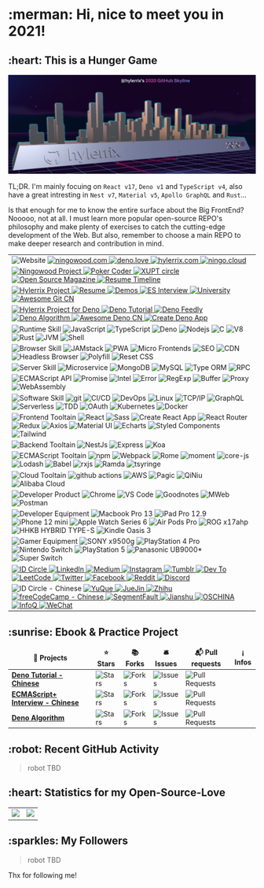 <h1>:merman: Hi, nice to meet you in 2021!</h1>

<h2>:heart: This is a Hunger Game</h2>

![](./assets/hylerrix-github-review-2020.png)

<!-- https://getpocket.com/@hylerrix -->

TL;DR. I'm mainly focuing on `React v17`, `Deno v1` and `TypeScript v4`, also have a great intresting in `Nest v7`, `Material v5`, `Apollo GraphQL` and `Rust`...

Is that enough for me to know the entire surface about the Big FrontEnd? Nooooo, not at all. I must learn more popular open-source REPO's philosophy and make plenty of exercises to catch the cutting-edge development of the Web. But also, remember to choose a main REPO to make deeper research and contribution in mind.

<!-- 
  * design tooltain
    * architecture: drawio
    * mind mapping: MindMaster
  * processon ----
  * xmind
  * mobile: Apple Style Guide, iOS HIG, Android Design, material design, desktop ui design
  * material ui? pinterest YuQue! Ant Design! Echarts, hasura
  * Google Drive
-->

<table cellspacing="0" cellpadding="0" style="border: none;">
  <tr>
    <td>
      <img alt="Website" src="https://img.shields.io/badge/-👉%20%20%20Website(under%20construction)-000?" />
      <a href="http://ningowood.com">
        <img alt="ningowood.com" src="https://img.shields.io/badge/-🧬%20ningowood.com-000?" />
      </a>
      <a href="http://deno.love">
        <img alt="deno.love" src="https://img.shields.io/badge/-🧬deno.love-000?" />
      </a>
      <a href="http://hylerrix.com">
        <img alt="hylerrix.com" src="https://img.shields.io/badge/-🧬%20hylerrix.com-000?" />
      </a>
      <a href="http://ningo.cloud">
        <img alt="ningo.cloud" src="https://img.shields.io/badge/-🧬%20ningo.cloud-000?" />
      </a>
    </td>
  </tr>
  <tr>
    <td>
      <a href="http://github.com/ningowood">
        <img alt="Ningowood Project" src="https://img.shields.io/badge/-👉%20%20%20Ningowood%20Project-000?" />
      </a>
      <a href="https://github.com/ningowood/poker-coder">
        <img alt="Poker Coder" src="https://img.shields.io/badge/-🧬%20poker%20coder-000?" />
      </a>
      <a href="https://github.com/ningowood/xiyoucircle">
        <img alt="XUPT circle" src="https://img.shields.io/badge/-🧬%20xiyoucircle-000?" />
      </a>
      <a href="https://github.com/ningowood/open-source-magazine">
        <img alt="Open Source Magazine" src="https://img.shields.io/badge/-🧬%20open%20source%20magezine-000?" />
      </a>
      <a href="https://github.com/ningowood/resume-timeline">
        <img alt="Resume Timeline" src="https://img.shields.io/badge/-🧬%20resume%20timeline*-000?" />
      </a>
    </td>
  </tr>
  <tr>
    <td>
      <a href="https://github.com/hylerrix?tab=repositories">
        <img alt="Hylerrix Project" src="https://img.shields.io/badge/-👉%20%20%20Hylerrix%20Project-000?" />
      </a>
      <a href="https://github.com/hylerrix/resume">
        <img alt="Resume" src="https://img.shields.io/badge/-🧬%20resume-000?" />
      </a>
      <a href="https://github.com/hylerrix/demos">
        <img alt="Demos" src="https://img.shields.io/badge/-🧬%20demos-000?" />
      </a>
      <a href="https://github.com/hylerrix/es-interview">
        <img alt="ES Interview" src="https://img.shields.io/badge/-🧬%20es%20interview-000?" />
      </a>
      <a href="https://github.com/hylerrix/university">
        <img alt="University" src="https://img.shields.io/badge/-🧬%20university-000?" />
      </a>
      <a href="https://github.com/hylerrix/awesome-git-cn">
        <img alt="Awesome Git CN" src="https://img.shields.io/badge/-🧬%20awesome%20git%20cn-000?" />
      </a>
    </td>
  </tr>
  <tr>
    <td>
      <a href="https://github.com/hylerrix?tab=repositories&q=deno&type=&language=">
        <img alt="Hylerrix Project for Deno" src="https://img.shields.io/badge/-👉%20%20%20Hylerrix%20Project%20Deno-000?" />
      </a>
      <a href="https://github.com/hylerrix/deno-tutorial">
        <img alt="Deno Tutorial" src="https://img.shields.io/badge/-🧬%20deno%20tutorial-000?" />
      </a>
      <a href="https://github.com/hylerrix/deno-feedly">
        <img alt="Deno Feedly" src="https://img.shields.io/badge/-🧬%20deno%20feedly-000?" />
      </a>
      <a href="https://github.com/hylerrix/deno-algorithm">
        <img alt="Deno Algorithm" src="https://img.shields.io/badge/-🧬%20deno%20algorithm-000?" />
      </a>
      <a href="https://github.com/hylerrix/awesome-deno-cn">
        <img alt="Awesome Deno CN" src="https://img.shields.io/badge/-🧬%20awesome%20deno%20cn-000?" />
      </a>
      <a href="https://github.com/hylerrix/create-deno-app">
        <img alt="Create Deno App" src="https://img.shields.io/badge/-🧬%20create%20deno%20app(private)*-000?" />
      </a>
    </td>
  </tr>
  <tr>
    <td>
      <img alt="Runtime Skill" src="https://img.shields.io/badge/-👉%20%20%20Runtime%20Skill-000?" />
      <img alt="JavaScript" src="https://img.shields.io/badge/-JavaScript-000?&logo=JavaScript&logoColor=ddc508" />
      <img alt="TypeScript" src="https://img.shields.io/badge/-TypeScript-007ACC?style=flat-square&logo=typescript&logoColor=white" />
      <img alt="Deno" src="https://img.shields.io/badge/-Deno-43853d?style=flat-square&logo=Deno&logoColor=white" />
      <img alt="Nodejs" src="https://img.shields.io/badge/-Nodejs-43853d?style=flat-square&logo=Node.js&logoColor=white" />
      <img alt="C" src="https://img.shields.io/badge/-C-000?&logo=C" />
      <img alt="V8" src="https://img.shields.io/badge/-V8*-000?&logo=v8" />
      <img alt="Rust" src="https://img.shields.io/badge/-Rust*-000?&logo=rust" />
      <img alt="JVM" src="https://img.shields.io/badge/-JVM*-000?&logo=java" />
      <img alt="Shell" src="https://img.shields.io/badge/-Shell*-db7092?style=flat-square&logo=styled-components&logoColor=white" />
    </td>
  </tr>
  <tr>
    <td>
      <img alt="Browser Skill" src="https://img.shields.io/badge/-👉%20%20%20Browser%20Skill-000?" />
      <img alt="JAMstack" src="https://img.shields.io/badge/-JAMstack*-db7092?style=flat-square&logo=styled-components&logoColor=white" />
      <img alt="PWA" src="https://img.shields.io/badge/-PWA*-db7092?style=flat-square&logo=styled-components&logoColor=white" />
      <img alt="Micro Frontends" src="https://img.shields.io/badge/-Micro%20Frontends*-db7092?style=flat-square&logo=styled-components&logoColor=white" />
      <img alt="SEO" src="https://img.shields.io/badge/-SEO*-2088FF?style=flat-square&logo=github-actions&logoColor=white" />
      <img alt="CDN" src="https://img.shields.io/badge/-CDN*-2088FF?style=flat-square&logo=github-actions&logoColor=white" />
      <img alt="Headless Browser" src="https://img.shields.io/badge/-Headless%20Browser*-2088FF?style=flat-square&logo=github-actions&logoColor=white" />
      <img alt="Polyfill" src="https://img.shields.io/badge/-Polyfill*-2088FF?style=flat-square&logo=github-actions&logoColor=white" />
      <img alt="Reset CSS" src="https://img.shields.io/badge/-Reset%20CSS*-2088FF?style=flat-square&logo=github-actions&logoColor=white" />
    </td>
  </tr>
  <tr>
    <td>
      <img alt="Server Skill" src="https://img.shields.io/badge/-👉%20%20%20Server%20Skill-000?" />
      <img alt="Microservice" src="https://img.shields.io/badge/-Microservice*-db7092?style=flat-square&logo=styled-components&logoColor=white" />
      <img alt="MongoDB" src="https://img.shields.io/badge/-MongoDB-13aa52?style=flat-square&logo=mongodb&logoColor=white" />
      <img alt="MySQL" src="https://img.shields.io/badge/-MySQL*-db7092?style=flat-square&logo=styled-components&logoColor=white" />
      <img alt="Type ORM" src="https://img.shields.io/badge/-Type%20ORM*-db7092?style=flat-square&logo=styled-components&logoColor=white" />
      <img alt="RPC" src="https://img.shields.io/badge/-Type%20ORM*-db7092?style=flat-square&logo=styled-components&logoColor=white" />
    </td>
  </tr>
  <tr>
    <td>
      <img alt="ECMAScript API" src="https://img.shields.io/badge/-👉%20%20%20ECMAScript%20API-000?" />
      <img alt="Promise" src="https://img.shields.io/badge/-👉%20%20%20Promise-000?" />
      <img alt="Intel" src="https://img.shields.io/badge/-👉%20%20%20Intel-000?" />
      <img alt="Error" src="https://img.shields.io/badge/-👉%20%20%20Error-000?" />
      <img alt="RegExp" src="https://img.shields.io/badge/-👉%20%20%20RegExp-000?" />
      <img alt="Buffer" src="https://img.shields.io/badge/-👉%20%20%20Buffer-000?" />
      <img alt="Proxy" src="https://img.shields.io/badge/-👉%20%20%20Proxy-000?" />
      <img alt="WebAssembly" src="https://img.shields.io/badge/-👉%20%20%20WebAssembly*-000?" />
    </td>
  </tr>
  <!-- <tr>
    <td>
      <img alt="Mobile Skill" src="https://img.shields.io/badge/-👉%20%20%20Mobile%20Framework%20Skill-000?" />
      <img alt="Swift" src="https://img.shields.io/badge/-Swift*-db7092?style=flat-square&logo=styled-components&logoColor=white" />
      <img alt="React Native" src="https://img.shields.io/badge/-👉%20React%20Native*-000?" />
      <img alt="Flutter" src="https://img.shields.io/badge/-Flutter*-db7092?style=flat-square&logo=styled-components&logoColor=white" />
    </td>
  </tr> -->
  <tr>
    <td>
      <img alt="Software Skill" src="https://img.shields.io/badge/-👉%20%20%20Software%20Skill-000?" />
      <img alt="git" src="https://img.shields.io/badge/-Git-F05032?style=flat-square&logo=git&logoColor=white" />
      <img alt="CI/CD" src="https://img.shields.io/badge/-CI%2FCD-000?&logo=CircleCI&logoColor=fff" />
      <img alt="DevOps" src="https://img.shields.io/badge/-DevOps-000?&logo=CircleCI&logoColor=fff" />
      <img alt="Linux" src="https://img.shields.io/badge/-Linux-000?&logo=Linux&logoColor=FCC624" />
      <img alt="TCP/IP" src="https://img.shields.io/badge/-TCP%2FIP-000?&logo=Cisco" />
      <img alt="GraphQL" src="https://img.shields.io/badge/-GraphQL-E10098?style=flat-square&logo=graphql&logoColor=white" />
      <img alt="Serverless" src="https://img.shields.io/badge/-Serverless*-db7092?style=flat-square&logo=styled-components&logoColor=white" />
      <img alt="TDD" src="https://img.shields.io/badge/-TDD*-db7092?style=flat-square&logo=styled-components&logoColor=white"/>
      <img alt="OAuth" src="https://img.shields.io/badge/-OAuth*-2088FF?style=flat-square&logo=github-actions&logoColor=white" />
      <img alt="Kubernetes" src="https://img.shields.io/badge/-Kubernetes*-2088FF?style=flat-square&logo=github-actions&logoColor=white" />
      <img alt="Docker" src="https://img.shields.io/badge/-Docker*-46a2f1?style=flat-square&logo=docker&logoColor=white" />
    </td>
  </tr>
  <tr>
    <td>
      <img alt="Frontend Tooltain" src="https://img.shields.io/badge/-👉%20%20%20Frontend%20Tooltain-000?" />
      <img alt="React" src="https://img.shields.io/badge/-React-45b8d8?style=flat-square&logo=react&logoColor=white" />
      <img alt="Sass" src="https://img.shields.io/badge/-Sass-CC6699?style=flat-square&logo=sass&logoColor=white" />
      <img alt="Create React App" src="https://img.shields.io/badge/-Create%20React%20App-E34F26?style=flat-square&logo=material&logoColor=white" />
      <img alt="React Router" src="https://img.shields.io/badge/-React%20Router-E34F26?style=flat-square&logo=material&logoColor=white" />
      <img alt="Redux" src="https://img.shields.io/badge/-Redux-E34F26?style=flat-square&logo=material&logoColor=white" />
      <img alt="Axios" src="https://img.shields.io/badge/-Axios-E34F26?style=flat-square&logo=material&logoColor=white" />
      <img alt="Material UI" src="https://img.shields.io/badge/-Material%20UI-E34F26?style=flat-square&logo=material&logoColor=white" />
      <img alt="Echarts" src="https://img.shields.io/badge/-Echarts-F9A03C?style=flat-square&logo=echarts&logoColor=white" />
      <img alt="Styled Components" src="https://img.shields.io/badge/-Styled%20Components*-db7092?style=flat-square&logo=styled-components&logoColor=white" />
      <img alt="Tailwind" src="https://img.shields.io/badge/-Tailwind*-db7092?style=flat-square&logo=styled-components&logoColor=white" />
    </td>
  </tr>
  <tr>
    <td>
      <img alt="Backend Tooltain" src="https://img.shields.io/badge/-👉%20%20%20Backend%20Tooltain-000?" />
      <img alt="NestJs" src="https://img.shields.io/badge/-NestJs-ea2845?style=flat-square&logo=nestjs&logoColor=white" />
      <img alt="Express" src="https://img.shields.io/badge/-Express-ea2845?style=flat-square&logo=express&logoColor=white" />
      <img alt="Koa" src="https://img.shields.io/badge/-Koa*-ea2845?style=flat-square&logo=koa&logoColor=white" />
    </td>
  </tr>
  <tr>
    <td>
      <img alt="ECMAScript Tooltain" src="https://img.shields.io/badge/-👉%20ECMAScript%20Tooltain-000?" />
      <img alt="npm" src="https://img.shields.io/badge/-NPM-CB3837?style=flat-square&logo=npm&logoColor=white" />
      <img alt="Webpack" src="https://img.shields.io/badge/-Webpack-8DD6F9?style=flat-square&logo=webpack&logoColor=white" />
      <img alt="Rome" src="https://img.shields.io/badge/-Rome-F7B93E?style=flat-square&logo=rome&logoColor=white" />
      <img alt="moment" src="https://img.shields.io/badge/-moment-F7B93E?style=flat-square&logo=rome&logoColor=white" />
      <img alt="core-js" src="https://img.shields.io/badge/-core%20js-F7B93E?style=flat-square&logo=rome&logoColor=white" />
      <img alt="Lodash" src="https://img.shields.io/badge/-Lodash-F7B93E?style=flat-square&logo=rome&logoColor=white" />
      <img alt="Babel" src="https://img.shields.io/badge/-Babel-F7B93E?style=flat-square&logo=rome&logoColor=white" />
      <img alt="rxjs" src="https://img.shields.io/badge/-rxjs*-F7B93E?style=flat-square&logo=rome&logoColor=white" />
      <img alt="Ramda" src="https://img.shields.io/badge/-Ramd*a-F7B93E?style=flat-square&logo=rome&logoColor=white" />
      <img alt="tsyringe" src="https://img.shields.io/badge/-tsyringe*-F7B93E?style=flat-square&logo=rome&logoColor=white" />
    </td>
  </tr>
  <tr>
    <td>
      <img alt="Cloud Tooltain" src="https://img.shields.io/badge/-👉%20%20%20Cloud%20Tooltain-000?" />
      <img alt="github actions" src="https://img.shields.io/badge/-Github%20Actions-2088FF?style=flat-square&logo=github-actions&logoColor=white" />
      <img alt="AWS" src="https://img.shields.io/badge/-AWS*-000?&logo=Amazon-AWS&logoColor=fff" />
      <img alt="Pagic" src="https://img.shields.io/badge/-Pagic-000?&logo=Amazon-AWS&logoColor=fff" />
      <img alt="QiNiu" src="https://img.shields.io/badge/-QiNiu-000?&logo=Amazon-AWS&logoColor=fff" />
      <img alt="Alibaba Cloud" src="https://img.shields.io/badge/-Alibaba%20Cloud-000?&logo=Amazon-AWS&logoColor=fff" />
    </td>
  </tr>
  <tr>
    <td>
      <img alt="Developer Product" src="https://img.shields.io/badge/-👉%20%20%20Developer%20Product-000?" />
      <img alt="Chrome" src="https://img.shields.io/badge/-Chrome-F7B93E?style=flat-square&logo=chrome&logoColor=white" />
      <img alt="VS Code" src="https://img.shields.io/badge/-VS%20Code-F7B93E?style=flat-square&logo=vs-code&logoColor=white" />
      <img alt="Goodnotes" src="https://img.shields.io/badge/-Goodnotes-F7B93E?style=flat-square&logo=goodnotes&logoColor=white" />
      <img alt="MWeb" src="https://img.shields.io/badge/-MWeb-F7B93E?style=flat-square&logo=mweb&logoColor=white" />
      <img alt="Postman" src="https://img.shields.io/badge/-Postman-F7B93E?style=flat-square&logo=postman&logoColor=white" />
    </td>
  </tr>
  <tr>
    <td>
      <img alt="Developer Equipment" src="https://img.shields.io/badge/-👉%20%20%20Developer%20Equipment-000?" />
      <img alt="Macbook Pro 13" src="https://img.shields.io/badge/-Macbook%20Pro%2013-F7B93E?style=flat-square&logo=mac&logoColor=white" />
      <img alt="iPad Pro 12.9" src="https://img.shields.io/badge/-iPad%20Pro%2012.9-F7B93E?style=flat-square&logo=mac&logoColor=white" />
      <img alt="iPhone 12 mini" src="https://img.shields.io/badge/-iPhone%2012%20mini-F7B93E?style=flat-square&logo=mac&logoColor=white" />
      <img alt="Apple Watch Series 6" src="https://img.shields.io/badge/-Apple%20Watch%20Series%206%20-F7B93E?style=flat-square&logo=mac&logoColor=white" />
      <img alt="Air Pods Pro" src="https://img.shields.io/badge/-Air%20Pods%20Pro%20-F7B93E?style=flat-square&logo=mac&logoColor=white" />
      <img alt="ROG x17ahp" src="https://img.shields.io/badge/-ROG%20x17ahp-F7B93E?style=flat-square&logo=mac&logoColor=white" />
      <img alt="HHKB HYBRID TYPE-S" src="https://img.shields.io/badge/-HHKB%20HYBRID%20TYPE%20S-F7B93E?style=flat-square&logo=mac&logoColor=white" />
      <img alt="Kindle Oasis 3" src="https://img.shields.io/badge/-Kindle%20Oasis%203%20-F7B93E?style=flat-square&logo=kindle&logoColor=white" />
    </td>
  </tr>
  <tr>
    <td>
      <img alt="Gamer Equipment" src="https://img.shields.io/badge/-👉%20%20%20Gamer%20Equipment-000?" />
      <img alt="SONY x9500g" src="https://img.shields.io/badge/-SONY%20x9500g%20-F7B93E?style=flat-square&logo=kindle&logoColor=white" />
      <img alt="PlayStation 4 Pro" src="https://img.shields.io/badge/-PlayStation%204%20Pro%20-F7B93E?style=flat-square&logo=kindle&logoColor=white" />
      <img alt="Nintendo Switch" src="https://img.shields.io/badge/-Nintendo%20Switch%20-F7B93E?style=flat-square&logo=kindle&logoColor=white" />
      <img alt="PlayStation 5" src="https://img.shields.io/badge/-PlayStation%205*%20-F7B93E?style=flat-square&logo=kindle&logoColor=white" />
      <img alt="Panasonic UB9000*" src="https://img.shields.io/badge/-Panasonic%20UB9000*%20-F7B93E?style=flat-square&logo=kindle&logoColor=white" />
      <img alt="Super Switch" src="https://img.shields.io/badge/-Super%20Switch*%20-F7B93E?style=flat-square&logo=kindle&logoColor=white" />
    </td>
  </tr>
  <tr>
    <td>
      <a href="">
      <img alt="ID Circle" src="https://img.shields.io/badge/-👉%20%20%20ID%20Circle-000?" />
      <a href="https://www.linkedin.com/in/hylerrix/">
        <img alt="LinkedIn" src="https://img.shields.io/badge/-🧬%20LinkedIn-000?" />
      </a>
      <a href="https://hylerrix.medium.com/">
        <img alt="Medium" src="https://img.shields.io/badge/-🧬%20Medium-000?" />
      </a>
      <a href="https://www.instagram.com/hylerrrix">
        <img alt="Instagram" src="https://img.shields.io/badge/-🧬%20Instagram-000?" />
      </a>
      <a href="https://www.tumblr.com/blog/hylerrix">
        <img alt="Tumblr" src="https://img.shields.io/badge/-🧬%20Tumblr-000?" />
      </a>
      <a href="https://dev.to/hylerrix">
        <img alt="Dev To" src="https://img.shields.io/badge/-🧬%20Dev%20To-000?" />
      </a>
      <a href="https://leetcode.com/hylerrix/">
        <img alt="LeetCode" src="https://img.shields.io/badge/-%20LeetCode-000?" />
      </a>
      <a href="https://twitter.com/hylerrix">
        <img alt="Twitter" src="https://img.shields.io/badge/-🧬%20Twitter-000?" />
      </a>
      <a href="https://www.facebook.com/hylerrix/">
        <img alt="Facebook" src="https://img.shields.io/badge/-🧬%20Facebook-000?" />
      </a>
      <a href="https://www.reddit.com/user/hylerrix">
        <img alt="Reddit" src="https://img.shields.io/badge/-🧬%20Reddit-000?" />
      </a>
      <a href="http://qiniu.ningo.cloud/hylerrix/discord.png">
        <img alt="Discord" src="https://img.shields.io/badge/-🧬%20Discord-000?" />
      </a>
    </td>
  </tr>
  <tr>
    <td>
      <img alt="ID Circle - Chinese" src="https://img.shields.io/badge/-👉%20%20%20ID%20Circle%20Chinese-000?" />
      <a href="https://www.yuque.com/hylerrix">
        <img alt="YuQue" src="https://img.shields.io/badge/-🧬%20YuQue-000?" />
      </a>
      <a href="https://juejin.cn/user/3702810890732904">
        <img alt="JueJin" src="https://img.shields.io/badge/-🧬%20JueJin-000?" />
      </a>
      <a href="https://www.zhihu.com/people/hylerrix">
        <img alt="Zhihu" src="https://img.shields.io/badge/-🧬%20Zhihu-000?" />
      </a>
      <a href="https://chinese.freecodecamp.org/news/author/hylerrix/">
        <img alt="freeCodeCamp - Chinese" src="https://img.shields.io/badge/-%20freeCodeCamp%20Chinese-000?" />
      </a>
      <a href="https://segmentfault.com/u/hylerrix/articles">
        <img alt="SegmentFault" src="https://img.shields.io/badge/-🧬%20SegmentFault-000?" />
      </a>
      <a href="https://www.jianshu.com/u/ecbf49bf207b">
        <img alt="Jianshu" src="https://img.shields.io/badge/-🧬%20Jianshu-000?" />
      </a>
      <a href="https://my.oschina.net/hylerrix">
        <img alt="OSCHINA" src="https://img.shields.io/badge/-🧬%20OSCHINA-000?" />
      </a>
      <a href="https://www.infoq.cn/u/hylerrix">
        <img alt="InfoQ" src="https://img.shields.io/badge/-🧬%20InfoQ-000?" />
      </a>
      <a href="http://qiniu.ningo.cloud/hylerrix/wechat.png">
        <img alt="WeChat" src="https://img.shields.io/badge/-🧬%20WeChat-000?" />
      </a>
    </td>
  </tr>
</table>

<!-- <h2>:sunrise: Application Project</h2> -->

<h2>:sunrise: Ebook & Practice Project</h2>

<table cellspacing="0" cellpadding="0" style="border: none;">
  <thead align="center">
    <tr border: none;>
      <td><b>🎁 Projects</b></td>
      <td><b>⭐ Stars</b></td>
      <td><b>📚 Forks</b></td>
      <td><b>🛎 Issues</b></td>
      <td><b>📬 Pull requests</b></td>
      <td><b>ℹ️ Infos</b></td>
    </tr>
  </thead>
  <tbody>
    <tr>
      <td><a href="https://github.com/hylerrix/deno-tutorial"><b>Deno Tutorial - Chinese</b></a></td>
      <td><img alt="Stars" src="https://img.shields.io/github/stars/hylerrix/deno-tutorial?style=flat-square&labelColor=343b41"/></td>
      <td><img alt="Forks" src="https://img.shields.io/github/forks/hylerrix/deno-tutorial?style=flat-square&labelColor=343b41"/></td>
      <td><img alt="Issues" src="https://img.shields.io/github/issues/hylerrix/deno-tutorial?style=flat-square&labelColor=343b41"/></td>
      <td><img alt="Pull Requests" src="https://img.shields.io/github/issues-pr/hylerrix/deno-tutorial?style=flat-square&labelColor=343b41"/></td>
      <td></td>
    </tr>
    <tr>
      <td><a href="https://github.com/hylerrix/es-interview"><b>ECMAScript+ Interview - Chinese</b></a></td>
      <td><img alt="Stars" src="https://img.shields.io/github/stars/hylerrix/es-interview?style=flat-square&labelColor=343b41"/></td>
      <td><img alt="Forks" src="https://img.shields.io/github/forks/hylerrix/es-interview?style=flat-square&labelColor=343b41"/></td>
      <td><img alt="Issues" src="https://img.shields.io/github/issues/hylerrix/es-interview?style=flat-square&labelColor=343b41"/></td>
      <td><img alt="Pull Requests" src="https://img.shields.io/github/issues-pr/hylerrix/es-interview?style=flat-square&labelColor=343b41"/></td>
      <td></td>
    </tr>
    <tr>
      <td><a href="https://github.com/hylerrix/deno-algorithm"><b>Deno Algorithm</b></a></td>
      <td><img alt="Stars" src="https://img.shields.io/github/stars/hylerrix/deno-algorithm?style=flat-square&labelColor=343b41"/></td>
      <td><img alt="Forks" src="https://img.shields.io/github/forks/hylerrix/deno-algorithm?style=flat-square&labelColor=343b41"/></td>
      <td><img alt="Issues" src="https://img.shields.io/github/issues/hylerrix/deno-algorithm?style=flat-square&labelColor=343b41"/></td>
      <td><img alt="Pull Requests" src="https://img.shields.io/github/issues-pr/hylerrix/deno-algorithm?style=flat-square&labelColor=343b41"/></td>
      <td></td>
    </tr>
  </tbody>
</table>

<h2>:robot: Recent GitHub Activity</h2>

> robot TBD

<!--START_SECTION:activity-->

<!-- `[12/23 08:42]` <img alt="⭐" src="https://github.com/cheesits456/github-activity-readme/raw/master/icons/star.png" align="top" height="18"> Starred [AnarchyLinux/installer](https://github.com/AnarchyLinux/installer) 

<details><summary>Show More</summary>

`[12/20 18:13]` <img alt="🗣" src="https://github.com/cheesits456/github-activity-readme/raw/master/icons/comment.png" align="top" height="18"> Commented on [`#9`](https://github.com//cheesits456/discord-ssh-bot/issues/9 'Can´t read property') in [cheesits456/discord-ssh-bot](https://github.com/cheesits456/discord-ssh-bot)
</details> -->

<!--END_SECTION:activity-->

<h2>:heart: Statistics for my Open-Source-Love</h2>

<table cellspacing="0" cellpadding="0" style="border: none;">
  <tr>
    <td>
      <a href="">
        <img height="128px" src="https://github-profile-trophy.vercel.app/?username=hylerrix" />
      </a>
    </td>
    <td>
      <a href="">
        <img height="128px" src="https://github-readme-stats.vercel.app/api/top-langs/?username=hylerrix&hide=html&hide_title=true&hide_border=true&layout=compact&langs_count=7&exclude_repo=comp426,Redventures-Movie-Quotes&text_color=000&icon_color=fff&bg_color=0,52fa5a,4dfcff,c64dff&theme=graywhite" />
      </a>
    </td>
  </tr>
</table>

<!-- <h2>:robot: My latest posts</h2>

Need to think the center writing platform and make a robot for this.

<ul>
  <li><a href="https://medium.com/better-programming/how-you-should-structure-your-react-applications-e7dd32375a98"><b><img src="https://emojipedia-us.s3.dualstack.us-west-1.amazonaws.com/thumbs/240/apple/237/gear_2699.png" width="20" alt="new" /> How You Should Structure Your React Applications</b></a><br/><i>A matter of taste, sure, but here is an approach that scales.</i></li>
</ul> -->

<h2>:sparkles: My Followers</h2>

> robot TBD

Thx for following me!

<!--START_SECTION:top-followers-->

<!--END_SECTION:top-followers-->
